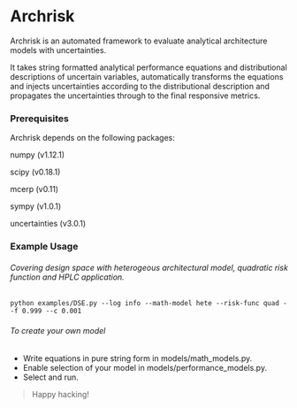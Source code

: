 Archrisk
========

Archrisk is an automated framework to evaluate analytical
architecture models with uncertainties.

It takes string formatted analytical performance equations
and distributional descriptions of uncertain variables, automatically
transforms the equations and injects uncertainties according to
the distributional description and propagates the uncertainties through
to the final responsive metrics.

### Prerequisites

Archrisk depends on the following packages:

numpy (v1.12.1)

scipy (v0.18.1)

mcerp (v0.11)

sympy (v1.0.1)

uncertainties (v3.0.1)

### Example Usage

###### Covering design space with heterogeous architectural model, quadratic risk function and HPLC application.
```
python examples/DSE.py --log info --math-model hete --risk-func quad --f 0.999 --c 0.001
```

###### To create your own model
- Write equations in pure string form in models/math_models.py.
- Enable selection of your model in models/performance_models.py.
- Select and run.

>Happy hacking!
